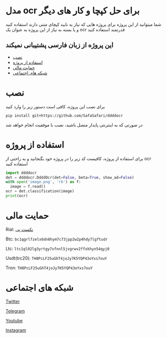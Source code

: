 # مدل ocr برای حل کپچا و کار های دیگر

شما میتوانید از این پروژه برای پروژه هایی که نیاز به تایید کپچای متنی دارند استفاده کنید و یا بسته به نیاز از این پروژه به عنوان یک ocr قدرتمند استفاده کنید

## این پروژه از زبان فارسی پشتیبانی نمیکند

* [نصب](#نصب)
* [استفاده از پروژه](#استفاده-از-پروژه)
* [حمایت مالی](#حمایت-مالی)
* [شبکه های اجتماعی](#شبکه-های-اجتماعی)

# نصب

برای نصب این پروژه، کافی است دستور زیر را وارد کنید

`pip install git+https://github.com/SafaSafari/ddddocr`

در صورتی که به اینترنتی پایدار متصل باشید، نصب با موفقیت انجام خواهد شد

# استفاده از پروژه

برای استفاده از پروژه، کافیست کد زیر را در پروژه خود بگنجانید و به راحتی از ocr استفاده کنید

```python
import ddddocr
det = ddddocr.DdddOcr(det=False, beta=True, show_ad=False)
with open('image.png', 'rb') as f:
  image = f.read()
ocr = det.classification(image)
print(ocr)
```

# حمایت مالی
Rial: [نکست پی](https://nextpay.org/nx/irp/safa)

Btc: `bc1qgrlfzelx6dn6hym7c73jpp2w2p4hdy7lgftudr`

Ltc: `ltc1ql02lg3yrtgy7xfnnl5jvgrwv2ffxkhyn54qyj0`

Usdt(trc20): `TH8PcLF25uGhT4joJy7K5YQP43oYxs7ouY`

Tron: `TH8PcLF25uGhT4joJy7K5YQP43oYxs7ouY`

# شبکه های اجتماعی
[Twitter](https://twitter.com/SafaSafari3)

[Telegram](https://SafaSafari.t.me)

[Youtube](https://youtube.com/@SafaSafari)

[Instagram](https://instagram.com/SafaSafari.ss)